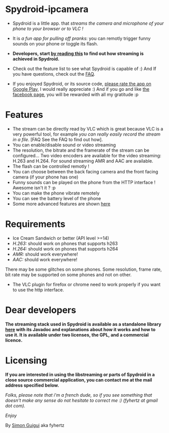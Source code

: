 # Spydroid-ipcamera

* Spydroid is a little app. that *streams the camera and microphone of your phone to your browser or to VLC !*

* It is *a fun app for pulling off pranks*: you can remotly trigger funny sounds on your phone or toggle its flash.

* **Developers, start [by reading this](https://github.com/fyhertz/libstreaming) to find out how streaming is achieved in Spydroid.**

* Check out the feature list to see what Spydroid is capable of :) And If you have questions, check out the [FAQ](https://github.com/fyhertz/spydroid-ipcamera/wiki/FAQ).

* If you enjoyed Spydroid, or its source code, [please rate the app on Google Play](https://market.android.com/details?id=net.majorkernelpanic.spydroid), I would really appreciate :) And if you go and like [the facebook page](http://www.facebook.com/spydroidipcamera), you will be rewarded with all my gratitude :p

# Features

 * The stream can be directly read by VLC which is great because VLC is a very powerful tool, for example *you can really easily record the stream in a file*. [FAQ See the FAQ to find out how].
 * You can enable/disable sound or video streaming
 * The resolution, the bitrate and the framerate of the stream can be configured... Two video encoders are available for the video streaming: H.263 and H.264. For sound streaming AMR and AAC are available.
 * The flash can be controlled remotly !
 * You can choose between the back facing camera and the front facing camera (if your phone has one)
 * Funny sounds can be played on the phone from the HTTP interface ! Awesome isn't it ? :p
 * You can make the phone vibrate remotely
 * You can see the battery level of the phone
 * Some more advanced features are shown [here](https://github.com/fyhertz/spydroid-ipcamera/wiki/Advanced-Use-of-Spydroid)

# Requirements

 * Ice Cream Sandwich or better (API level >=14)
 * *H.263:* should work on phones that supports h263
 * *H.264:* should work on phones that supports h264
 * *AMR:* should work everywhere!
 * *AAC:* should work everywhere!

There may be some glitches on some phones. Some resolution, frame rate, bit rate may be supported on some phones and not on other.

* The VLC plugin for firefox or chrome need to work properly if you want to use the http interface. 

# Dear developers

**The streaming stack used in Spydroid is available as a standalone library [here](https://github.com/fyhertz/libstreaming) with its Javadoc and explanations about how it works and how to use it. It is available under two licenses, the GPL, and a commercial licence.**

# Licensing

**If you are interested in using the libstreaming or parts of Spydroid in a close source commercial application, you can contact me at the mail address specified below.**

_Folks, please note that i'm a french dude, so if you see something that doesn't make any sense do not hesitate to correct me :) (fyhertz at gmail dot com)._

_Enjoy_

By [Simon Guigui](https://simon.guigui.us/) aka fyhertz 

